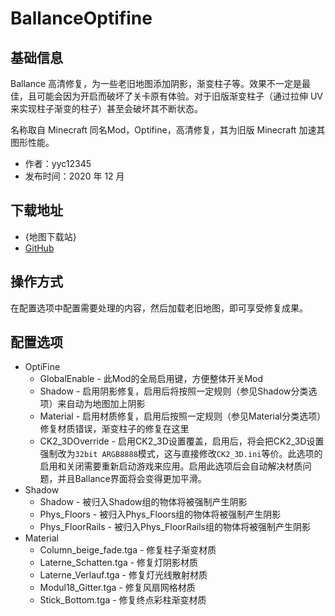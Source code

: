 # BallanceOptifine

## 基础信息

Ballance 高清修复，为一些老旧地图添加阴影，渐变柱子等。效果不一定是最佳，且可能会因为开启而破坏了关卡原有体验。对于旧版渐变柱子（通过拉伸 UV 来实现柱子渐变的柱子）甚至会破坏其不断状态。

名称取自 Minecraft 同名Mod，Optifine，高清修复，其为旧版 Minecraft 加速其图形性能。

- 作者：yyc12345
- 发布时间：2020 年 12 月

## 下载地址

- {地图下载站}
- [GitHub](https://github.com/yyc12345/BMLMods)

## 操作方式

在配置选项中配置需要处理的内容，然后加载老旧地图，即可享受修复成果。

## 配置选项

- OptiFine
  * GlobalEnable - 此Mod的全局启用键，方便整体开关Mod
  * Shadow - 启用阴影修复，启用后将按照一定规则（参见Shadow分类选项）来自动为地图加上阴影
  * Material - 启用材质修复，启用后按照一定规则（参见Material分类选项）修复材质错误，渐变柱子的修复在这里
  * CK2_3DOverride - 启用CK2_3D设置覆盖，启用后，将会把CK2_3D设置强制改为`32bit ARGB8888`模式，这与直接修改`CK2_3D.ini`等价。此选项的启用和关闭需要重新启动游戏来应用。启用此选项后会自动解决材质问题，并且Ballance界面将会变得更加平滑。
- Shadow
  * Shadow - 被归入Shadow组的物体将被强制产生阴影
  * Phys_Floors - 被归入Phys_Floors组的物体将被强制产生阴影
  * Phys_FloorRails - 被归入Phys_FloorRails组的物体将被强制产生阴影
- Material
  * Column_beige_fade.tga - 修复柱子渐变材质
  * Laterne_Schatten.tga - 修复灯阴影材质
  * Laterne_Verlauf.tga - 修复灯光线散射材质
  * Modul18_Gitter.tga - 修复风扇网格材质
  * Stick_Bottom.tga - 修复终点彩柱渐变材质
